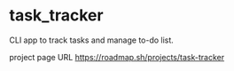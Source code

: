 # task_tracker
CLI app to track tasks and manage to-do list.

project page URL
https://roadmap.sh/projects/task-tracker
